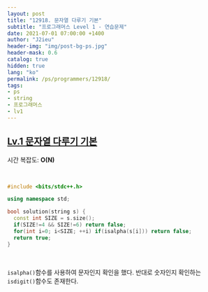 ```yaml
---
layout: post
title: "12918. 문자열 다루기 기본"
subtitle: "프로그래머스 Level 1 - 연습문제"
date: 2021-07-01 07:00:00 +1400
author: "J2ieu"
header-img: "img/post-bg-ps.jpg"
header-mask: 0.6
catalog: true
hidden: true
lang: "ko"
permalink: /ps/programmers/12918/
tags:
- ps
- string
- 프로그래머스
- lv1
---
```


## [Lv.1 문자열 다루기 기본](https://programmers.co.kr/learn/courses/30/lessons/12918)

시간 복잡도: **O(N)**

<br> 

```cpp
#include <bits/stdc++.h>

using namespace std;

bool solution(string s) {
  const int SIZE = s.size();
  if(SIZE!=4 && SIZE!=6) return false;
  for(int i=0; i<SIZE; ++i) if(isalpha(s[i])) return false;
  return true;
}
```

<br>

`isalpha()`함수를 사용하여 문자인지 확인을 했다. 반대로 숫자인지 확인하는 `isdigit()`함수도 존재한다.
